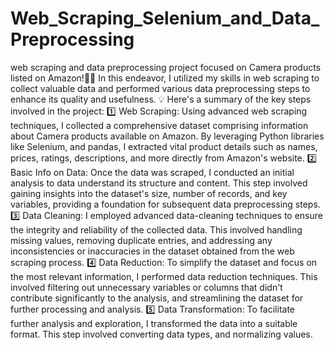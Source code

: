 # Web_Scraping_Selenium_and_Data_Preprocessing
 web scraping and data preprocessing project focused on Camera products listed on Amazon!📸🌐
 In this endeavor, I utilized my skills in web scraping to collect valuable data and performed various data preprocessing steps to enhance its quality and usefulness. 
 💡 Here's a summary of the key steps involved in the project:
1️⃣ Web Scraping:
Using advanced web scraping techniques, I collected a comprehensive dataset comprising information about Camera products available on Amazon. By leveraging Python libraries like Selenium, and pandas, I extracted vital product details such as names, prices, ratings, descriptions, and more directly from Amazon's website.
2️⃣ Basic Info on Data:
Once the data was scraped, I conducted an initial analysis to data understand its structure and content. This step involved gaining insights into the dataset's size, number of records, and key variables, providing a foundation for subsequent data preprocessing steps.
3️⃣ Data Cleaning:
I employed advanced data-cleaning techniques to ensure the integrity and reliability of the collected data. This involved handling missing values, removing duplicate entries, and addressing any inconsistencies or inaccuracies in the dataset obtained from the web scraping process.
4️⃣ Data Reduction:
To simplify the dataset and focus on the most relevant information, I performed data reduction techniques. This involved filtering out unnecessary variables or columns that didn't contribute significantly to the analysis, and streamlining the dataset for further processing and analysis.
5️⃣ Data Transformation:
To facilitate further analysis and exploration, I transformed the data into a suitable format. This step involved converting data types, and normalizing values.
